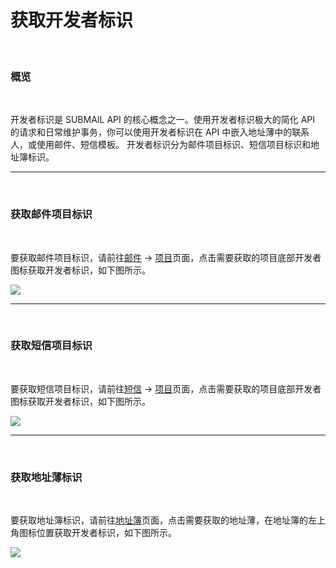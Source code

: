  

# 获取开发者标识

<br>

### **概览**

<br>

开发者标识是 SUBMAIL API 的核心概念之一。使用开发者标识极大的简化 API 的请求和日常维护事务，你可以使用开发者标识在 API 中嵌入地址薄中的联系人，或使用邮件、短信模板。 开发者标识分为邮件项目标识、短信项目标识和地址簿标识。

---

<br>

### **获取邮件项目标识**

<br>

要获取邮件项目标识，请前往[邮件](https://www.mysubmail.com/chs/mail) -> [项目](https://www.mysubmail.com/chs/mail/project)页面，点击需要获取的项目底部开发者图标获取开发者标识，如下图所示。

![](https://www.mysubmail.com/libraries/zh_cn/images/eg/sign-1.png)

---

<br>

### **获取短信项目标识**

<br>

要获取短信项目标识，请前往[短信](https://www.mysubmail.com/chs/message) -\> [项目](https://www.mysubmail.com/chs/message/project)页面，点击需要获取的项目底部开发者图标获取开发者标识，如下图所示。

![](https://www.mysubmail.com/libraries/zh_cn/images/eg/sign-2.png)

---

<br>

### **获取地址薄标识**

<br>

要获取地址簿标识，请前往[地址簿](https://www.mysubmail.com/chs/addressbook)页面，点击需要获取的地址薄，在地址簿的左上角图标位置获取开发者标识，如下图所示。

![](https://www.mysubmail.com/libraries/zh_cn/images/eg/sign-3.png)